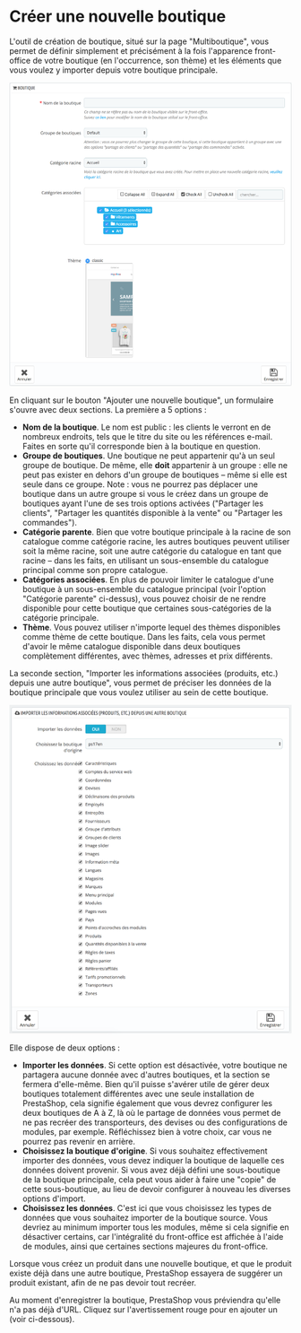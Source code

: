 # Créer une nouvelle boutique

L'outil de création de boutique, situé sur la page "Multiboutique", vous permet de définir simplement et précisément à la fois l'apparence front-office de votre boutique \(en l'occurrence, son thème\) et les éléments que vous voulez y importer depuis votre boutique principale.

![](../../.gitbook/assets/57081997.png)

En cliquant sur le bouton "Ajouter une nouvelle boutique", un formulaire s'ouvre avec deux sections. La première a 5 options :

* **Nom de la boutique**. Le nom est public : les clients le verront en de nombreux endroits, tels que le titre du site ou les références e-mail. Faites en sorte qu'il corresponde bien à la boutique en question.
* **Groupe de boutiques**. Une boutique ne peut appartenir qu'à un seul groupe de boutique. De même, elle **doit** appartenir à un groupe : elle ne peut pas exister en dehors d'un groupe de boutiques – même si elle est seule dans ce groupe. Note : vous ne pourrez pas déplacer une boutique dans un autre groupe si vous le créez dans un groupe de boutiques ayant l'une de ses trois options activées \("Partager les clients", "Partager les quantités disponible à la vente" ou "Partager les commandes"\).
* **Catégorie parente**. Bien que votre boutique principale à la racine de son catalogue comme catégorie racine, les autres boutiques peuvent utiliser soit la même racine, soit une autre catégorie du catalogue en tant que racine – dans les faits, en utilisant un sous-ensemble du catalogue principal comme son propre catalogue.
* **Catégories associées**. En plus de pouvoir limiter le catalogue d'une boutique à un sous-ensemble du catalogue principal \(voir l'option "Catégorie parente" ci-dessus\), vous pouvez choisir de ne rendre disponible pour cette boutique que certaines sous-catégories de la catégorie principale.
* **Thème**. Vous pouvez utiliser n'importe lequel des thèmes disponibles comme thème de cette boutique. Dans les faits, cela vous permet d'avoir le même catalogue disponible dans deux boutiques complètement différentes, avec thèmes, adresses et prix différents.

La seconde section, "Importer les informations associées \(produits, etc.\) depuis une autre boutique", vous permet de préciser les données de la boutique principale que vous voulez utiliser au sein de cette boutique.

![](../../.gitbook/assets/52625515.png)

Elle dispose de deux options :

* **Importer les données**. Si cette option est désactivée, votre boutique ne partagera aucune donnée avec d'autres boutiques, et la section se fermera d'elle-même. Bien qu'il puisse s'avérer utile de gérer deux boutiques totalement différentes avec une seule installation de PrestaShop, cela signifie également que vous devrez configurer les deux boutiques de A à Z, là où le partage de données vous permet de ne pas recréer des transporteurs, des devises ou des configurations de modules, par exemple. Réfléchissez bien à votre choix, car vous ne pourrez pas revenir en arrière.
* **Choisissez la boutique d'origine**. Si vous souhaitez effectivement importer des données, vous devez indiquer la boutique de laquelle ces données doivent provenir. Si vous avez déjà défini une sous-boutique de la boutique principale, cela peut vous aider à faire une "copie" de cette sous-boutique, au lieu de devoir configurer à nouveau les diverses options d'import.
* **Choisissez les données**. C'est ici que vous choisissez les types de données que vous souhaitez importer de la boutique source. Vous devriez au minimum importer tous les modules, même si cela signifie en désactiver certains, car l'intégralité du front-office est affichée à l'aide de modules, ainsi que certaines sections majeures du front-office. 

Lorsque vous créez un produit dans une nouvelle boutique, et que le produit existe déjà dans une autre boutique, PrestaShop essayera de suggérer un produit existant, afin de ne pas devoir tout recréer.

Au moment d'enregistrer la boutique, PrestaShop vous préviendra qu'elle n'a pas déjà d'URL. Cliquez sur l'avertissement rouge pour en ajouter un \(voir ci-dessous\).

